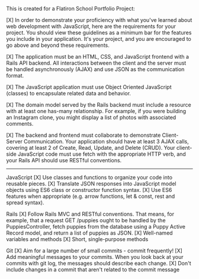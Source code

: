 
This is created for a Flatiron School Portfolio Project:

[X]   In order to demonstrate your proficiency with what you've learned about web development with JavaScript, here are the requirements for your project. You should view these guidelines as a minimum bar for the features you include in your application. It's your project, and you are encouraged to go above and beyond these requirements.

[X]  The application must be an HTML, CSS, and JavaScript frontend with a Rails API backend. All interactions between the client and the server must be handled asynchronously (AJAX) and use JSON as the communication format.

[X]  The JavaScript application must use Object Oriented JavaScript (classes) to encapsulate related data and behavior.

[X]  The domain model served by the Rails backend must include a resource with at least one has-many relationship. For example, if you were building an Instagram clone, you might display a list of photos with associated comments.

[X]  The backend and frontend must collaborate to demonstrate Client-Server Communication. Your application should have at least 3 AJAX calls, covering at least 2 of Create, Read, Update, and Delete (CRUD). Your client-side JavaScript code must use fetch with the appropriate HTTP verb, and your Rails API should use RESTful conventions.

---

JavaScript
[X] Use classes and functions to organize your code into reusable pieces.
[X] Translate JSON responses into JavaScript model objects using ES6 class or constructor function syntax.
[X] Use ES6 features when appropriate (e.g. arrow functions, let & const, rest and spread syntax).


Rails
[X] Follow Rails MVC and RESTful conventions. That means, for example, that a request GET /puppies ought to be handled by the PuppiesController, fetch puppies from the database using a Puppy Active Record model, and return a list of puppies as JSON.
[X] Well-named variables and methods
[X] Short, single-purpose methods


Git
[X] Aim for a large number of small commits - commit frequently!
[X] Add meaningful messages to your commits. When you look back at your commits with git log, the messages should describe each change.
[X] Don't include changes in a commit that aren't related to the commit message
